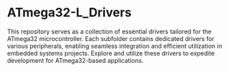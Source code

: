 # ATmega32-L_Drivers
This repository serves as a collection of essential drivers tailored for the ATmega32 microcontroller. Each subfolder contains dedicated drivers for various peripherals, enabling seamless integration and efficient utilization in embedded systems projects. Explore and utilize these drivers to expedite development for ATmega32-based applications.
